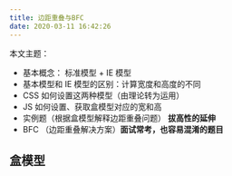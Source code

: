 ```yaml
---
title: 边距重叠与BFC
date: 2020-03-11 16:42:26
---
```


本文主题：

- 基本概念： 标准模型 + IE 模型
- 基本模型和 IE 模型的区别：计算宽度和高度的不同
- CSS 如何设置这两种模型（由理论转为运用）
- JS 如何设置、获取盒模型对应的宽和高
- 实例题（根据盒模型解释边距重叠问题） **拔高性的延伸**
- BFC （边距重叠解决方案）**面试常考，也容易混淆的题目**

## 盒模型